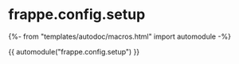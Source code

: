 # frappe.config.setup

{%- from "templates/autodoc/macros.html" import automodule -%}

{{ automodule("frappe.config.setup") }}
